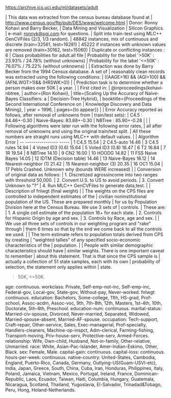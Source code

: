https://archive.ics.uci.edu/ml/datasets/adult


| This data was extracted from the census bureau database found at
| http://www.census.gov/ftp/pub/DES/www/welcome.html
| Donor: Ronny Kohavi and Barry Becker,
|        Data Mining and Visualization
|        Silicon Graphics.
|        e-mail: ronnyk@sgi.com for questions.
| Split into train-test using MLC++ GenCVFiles (2/3, 1/3 random).
| 48842 instances, mix of continuous and discrete    (train=32561, test=16281)
| 45222 if instances with unknown values are removed (train=30162, test=15060)
| Duplicate or conflicting instances : 6
| Class probabilities for adult.all file
| Probability for the label '>50K'  : 23.93% / 24.78% (without unknowns)
| Probability for the label '<=50K' : 76.07% / 75.22% (without unknowns)
|
| Extraction was done by Barry Becker from the 1994 Census database.  A set of
|   reasonably clean records was extracted using the following conditions:
|   ((AAGE>16) && (AGI>100) && (AFNLWGT>1)&& (HRSWK>0))
|
| Prediction task is to determine whether a person makes over 50K
| a year.
|
| First cited in:
| @inproceedings{kohavi-nbtree,
|    author={Ron Kohavi},
|    title={Scaling Up the Accuracy of Naive-Bayes Classifiers: a
|           Decision-Tree Hybrid},
|    booktitle={Proceedings of the Second International Conference on
|               Knowledge Discovery and Data Mining},
|    year = 1996,
|    pages={to appear}}
|
| Error Accuracy reported as follows, after removal of unknowns from
|    train/test sets):
|    C4.5       : 84.46+-0.30
|    Naive-Bayes: 83.88+-0.30
|    NBTree     : 85.90+-0.28
|
|
| Following algorithms were later run with the following error rates,
|    all after removal of unknowns and using the original train/test split.
|    All these numbers are straight runs using MLC++ with default values.
|
|    Algorithm               Error
| -- ----------------        -----
| 1  C4.5                    15.54
| 2  C4.5-auto               14.46
| 3  C4.5 rules              14.94
| 4  Voted ID3 (0.6)         15.64
| 5  Voted ID3 (0.8)         16.47
| 6  T2                      16.84
| 7  1R                      19.54
| 8  NBTree                  14.10
| 9  CN2                     16.00
| 10 HOODG                   14.82
| 11 FSS Naive Bayes         14.05
| 12 IDTM (Decision table)   14.46
| 13 Naive-Bayes             16.12
| 14 Nearest-neighbor (1)    21.42
| 15 Nearest-neighbor (3)    20.35
| 16 OC1                     15.04
| 17 Pebls                   Crashed.  Unknown why (bounds WERE increased)
|
| Conversion of original data as follows:
| 1. Discretized agrossincome into two ranges with threshold 50,000.
| 2. Convert U.S. to US to avoid periods.
| 3. Convert Unknown to "?"
| 4. Run MLC++ GenCVFiles to generate data,test.
|
| Description of fnlwgt (final weight)
|
| The weights on the CPS files are controlled to independent estimates of the
| civilian noninstitutional population of the US.  These are prepared monthly
| for us by Population Division here at the Census Bureau.  We use 3 sets of
| controls.
|  These are:
|          1.  A single cell estimate of the population 16+ for each state.
|          2.  Controls for Hispanic Origin by age and sex.
|          3.  Controls by Race, age and sex.
|
| We use all three sets of controls in our weighting program and "rake" through
| them 6 times so that by the end we come back to all the controls we used.
|
| The term estimate refers to population totals derived from CPS by creating
| "weighted tallies" of any specified socio-economic characteristics of the
| population.
|
| People with similar demographic characteristics should have
| similar weights.  There is one important caveat to remember
| about this statement.  That is that since the CPS sample is
| actually a collection of 51 state samples, each with its own
| probability of selection, the statement only applies within
| state.


>50K, <=50K.

age: continuous.
workclass: Private, Self-emp-not-inc, Self-emp-inc, Federal-gov, Local-gov, State-gov, Without-pay, Never-worked.
fnlwgt: continuous.
education: Bachelors, Some-college, 11th, HS-grad, Prof-school, Assoc-acdm, Assoc-voc, 9th, 7th-8th, 12th, Masters, 1st-4th, 10th, Doctorate, 5th-6th, Preschool.
education-num: continuous.
marital-status: Married-civ-spouse, Divorced, Never-married, Separated, Widowed, Married-spouse-absent, Married-AF-spouse.
occupation: Tech-support, Craft-repair, Other-service, Sales, Exec-managerial, Prof-specialty, Handlers-cleaners, Machine-op-inspct, Adm-clerical, Farming-fishing, Transport-moving, Priv-house-serv, Protective-serv, Armed-Forces.
relationship: Wife, Own-child, Husband, Not-in-family, Other-relative, Unmarried.
race: White, Asian-Pac-Islander, Amer-Indian-Eskimo, Other, Black.
sex: Female, Male.
capital-gain: continuous.
capital-loss: continuous.
hours-per-week: continuous.
native-country: United-States, Cambodia, England, Puerto-Rico, Canada, Germany, Outlying-US(Guam-USVI-etc), India, Japan, Greece, South, China, Cuba, Iran, Honduras, Philippines, Italy, Poland, Jamaica, Vietnam, Mexico, Portugal, Ireland, France, Dominican-Republic, Laos, Ecuador, Taiwan, Haiti, Columbia, Hungary, Guatemala, Nicaragua, Scotland, Thailand, Yugoslavia, El-Salvador, Trinadad&Tobago, Peru, Hong, Holand-Netherlands.